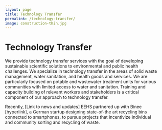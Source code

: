 ```yaml
---
layout: page
title: Technology Transfer
permalink: /technology-transfer/
image: construction-thin.jpg
---
```


# Technology Transfer

We provide technology transfer services with the goal of developing sustainable
scientific solutions to environmental and public health challenges. We specialize in
technology transfer in the areas of solid waste management, water sanitation, and
health goods and services. We are particularly focused on potable and wastewater
treatment units for various communities with limited access to water and
sanitation. Training and capacity building of relevant workers and stakeholders is a
critical component of our approach to technology transfer.

Recently, [Link to news and updates] EEHS partnered up with Binee [hyperlink],
a German startup designing state-of-the art recycling bins connected to
smartphones, to pursue projects that incentivize individual and community sorting
and recycling of waste.
